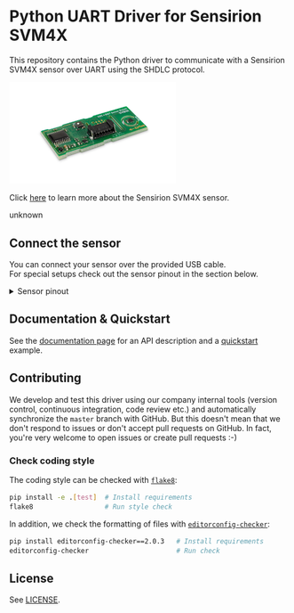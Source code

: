 # Python UART Driver for Sensirion SVM4X

This repository contains the Python driver to communicate with a Sensirion SVM4X sensor over UART using the SHDLC protocol.

<img src="https://raw.githubusercontent.com/Sensirion/python-uart-svm4x/master/images/svm4x.png"
    width="300px" alt="SVM4X picture">

Click [here](https://www.sensirion.com/my-sgp-ek/) to learn more about the Sensirion SVM4X sensor.


unknown




## Connect the sensor

You can connect your sensor over the provided USB cable.  
For special setups check out the sensor pinout in the section below.

<details><summary>Sensor pinout</summary>
<p>
<img src="https://raw.githubusercontent.com/Sensirion/python-uart-svm4x/master/images/svm41-pinout-uart.png"
     width="300px" alt="sensor wiring picture">

| *Pin* | *Cable Color* | *Name* | *Description*  | *Comments* |
|-------|---------------|:------:|----------------|------------|
| 1 | red | VDD | Supply Voltage | 3.3 or 5V
| 2 | black | GND | Ground | 
| 3 | green | RX | UART: Transmission pin for communication | 
| 4 | yellow | TX | UART: Receiving pin for communication | 
| 5 | blue | SEL | Interface select | Leave floating or pull to VDD to select UART
| 6 | purple | NC | Do not connect | 


</p>
</details>

## Documentation & Quickstart

See the [documentation page](https://sensirion.github.io/python-uart-svm4x) for an API description and a 
[quickstart](https://sensirion.github.io/python-uart-svm4x/execute-measurements.html) example.


## Contributing

We develop and test this driver using our company internal tools (version
control, continuous integration, code review etc.) and automatically
synchronize the `master` branch with GitHub. But this doesn't mean that we
don't respond to issues or don't accept pull requests on GitHub. In fact,
you're very welcome to open issues or create pull requests :-)

### Check coding style

The coding style can be checked with [`flake8`](http://flake8.pycqa.org/):

```bash
pip install -e .[test]  # Install requirements
flake8                  # Run style check
```

In addition, we check the formatting of files with
[`editorconfig-checker`](https://editorconfig-checker.github.io/):

```bash
pip install editorconfig-checker==2.0.3   # Install requirements
editorconfig-checker                      # Run check
```

## License

See [LICENSE](LICENSE).
